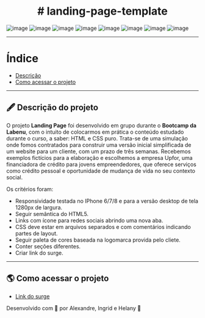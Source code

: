 <h1 align="center">
    # landing-page-template
</h1>

![image](https://user-images.githubusercontent.com/71138743/125208004-54ab8300-e266-11eb-83eb-2c8b262aef02.png)
![image](https://user-images.githubusercontent.com/71138743/125208020-73aa1500-e266-11eb-8db1-6e904e7c2bfb.png)
![image](https://user-images.githubusercontent.com/71138743/125208030-815f9a80-e266-11eb-9405-60edc20a7984.png)
![image](https://user-images.githubusercontent.com/71138743/125208042-92101080-e266-11eb-9d3c-0274c3d25a77.png)
![image](https://user-images.githubusercontent.com/71138743/125208050-9dfbd280-e266-11eb-8b33-cd0ca6466958.png)
![image](https://user-images.githubusercontent.com/71138743/125208315-fa132680-e267-11eb-8bbb-2c75033b8d98.png)
![image](https://user-images.githubusercontent.com/71138743/125208229-b3253100-e267-11eb-98c6-714ed43d208b.png)
![image](https://user-images.githubusercontent.com/71138743/125208070-c5eb3600-e266-11eb-9f55-0e9d4ac12904.png)

---

# Índice

- [Descrição](#-descrição-do-projeto)
- [Como acessar o projeto](#-como-acessar-o-projeto)

---

## 🖋 Descrição do projeto

O projeto **Landing Page** foi desenvolvido em grupo durante o **Bootcamp da Labenu**, com o intuito de colocarmos em prática o conteúdo estudado durante o curso, a saber: HTML e CSS puro. Trata-se de uma simulação onde fomos contratados para construir uma versão inicial simplificada de um website para um cliente, com um prazo de três semanas. Recebemos exemplos fictícios para a elaboração e escolhemos a empresa Upfor, uma financiadora de crédito para jovens empreendedores, que oferece serviços como crédito pessoal e oportunidade de mudança de vida no seu contexto social. 

Os critérios foram: 
- Responsividade testada no IPhone 6/7/8 e para a versão desktop de tela 1280px de largura.
- Seguir semântica do HTML5.
- Links com ícone para redes sociais abrindo uma nova aba.
- CSS deve estar em arquivos separados e com comentários indicando partes de layout.
- Seguir paleta de cores baseada na logomarca provida pelo cliete.
- Conter seções diferentes.
- Criar link do surge.


---

## 🌎 Como acessar o projeto

- [Link do surge](https://projeto-upfour-labenu-johnson.surge.sh/form.html)


Desenvolvido com 🧡 por Alexandre, Ingrid e Helany 🤝
